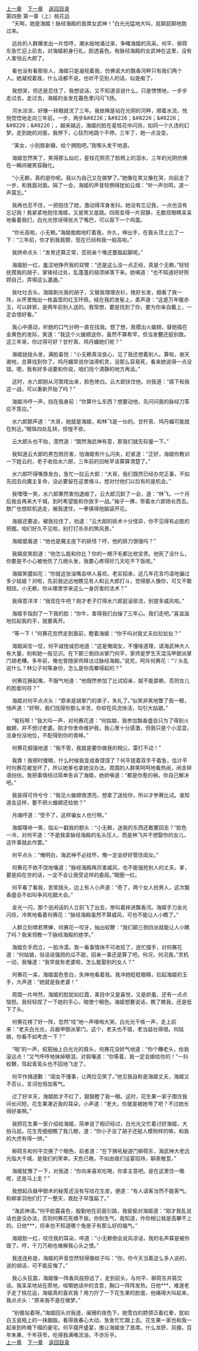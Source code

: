 
[上一章](https://github.com/xiaominghe2014/spider_book/blob/master/book/知北游/第59章.md)&nbsp;&nbsp;&nbsp;&nbsp;[下一章](https://github.com/xiaominghe2014/spider_book/blob/master/book/知北游/第61章.md)&nbsp;&nbsp;&nbsp;&nbsp;[返回目录](https://github.com/xiaominghe2014/spider_book/blob/master/book/知北游/README.md)
<br /> 第四册 第一章（上）桃花运<br />
        “天啊，她是海姬！脉经海殿的首席女武神！”白光光猛地大叫，屁颠屁颠地跑过来。

    远处的人群爆发出一片惊呼，潮水般地涌过来，争睹海姬的风采。何平、柳荷东急忙迎上前去，对海姬躬身行礼，脸透喜色。有脉经海殿的女武神在这里，没有人害怕云大郎了。

    看也没有看那些人，海姬只是凝视着我，仿佛诺大的飘香河畔只有我们两个人。她凝视着我，什么话都不说，也听不见别人的话，似是痴了。

    我想哭，但还是忍住了，我想说话，又不知道该说什么，只是愣愣地，一步步走过去，走过去，海姬的金发在暮色里闪闪飞扬。

    河水淙淙，好像一转眼就流了三年。我依稀是站在光阴的河畔，顺着水流，恍恍惚惚地走向三年前。一步，两步&amp;#8226；&amp;#8226；&amp;#8226；&amp;#8226；&amp;#8226；&amp;#8226；，越来越近，海姬的脸在星桂花中闪烁，如同一个久违的幻梦。走到她的对面，我停下，心狂烈地跳个不停。三年了，她一点没变。

    “美女，小别胜新婚，给个拥抱吧。”我喉头发干地道。

    海姬忽然笑了，笑得那么灿烂，星桂花照亮了脸颊上的泪水，三年的光阴仿佛在一瞬间被笑容融化。

    “小无赖，真的是你呢。我以为自己又在做梦了。”她像在笑又像在哭，向前走了一步，和我面对面。隔了一会，海姬的声音轻惘得犹如云烟：“听一声剑鸣，道一声莫忘。”

    我再也忍不住，一把抱住了她，激动得浑身发抖。她没有忘记我，一点也没有忘记我！我紧紧地抱住海姬，又是笑又是跳。四周变得一片寂静，无数双眼睛呆呆地看着我们，白光光惊讶得张大了嘴巴，可以吞下一个鸡蛋。

    “你长高啦，小无赖。”海姬痴痴地盯着我，许久，伸出手，在我头顶上比了一下：“三年前，你才到我肩膀，现在已经和我一般高啦。”

    我拼命点头：“发育还算正常，否则亲个嘴还要踮起脚呢。”

    海姬脸一红，羞涩地挣开我的双臂：“还是这么没一点正经，真是个无赖。”轻轻抚摸我的胡子，掌锋经过处，乱蓬蓬的胡须掉落下来。她嗔道：“也不知道好好照顾自己，弄得这么邋遢。”

    我吐吐舌头，海姬剃光我的胡子，又替我理理衣衫，挽好长发，细看了我一阵，从怀里掏出一枚晶莹的红玉环佩，结在我的发髻上，柔声道：“这是万年暖赤玉，可以辟邪，是两年前别人送的。我常想，要是找到了你，要为你亲自戴上，一定会很好看。”

    我心中感动，听她的口气分明一直在找我。想了想，我摸出火蝗翅，替她插在金黄色的发际，笑道：“我这个火蝗翅送你，虽然不算希罕，但当发簪还挺别致。这三年来，你过得可好？甘柠真、鸠丹媚她们呢？”

    海姬拢拢头发，满脸喜悦：“小无赖真没良心，见了我还想着别人。算啦，谢天谢地，总算找到你了。鸠丹媚常说你油滑机灵，没那么容易死，看来她说得一点没错。嗯，我有好多话要和你说，咱们找个清静的地方再谈。”

    这时，水六郎刚从河里爬出来，脸色惨白。云大郎扶住他，对我道：“阁下和我这一战，可以重新开始了吗？”

    海姬冷哼一声，挡在我身前：“你算什么东西？想要动他，先问问我的脉经刀答应不答应。”

    水六郎颤声道：“大哥，她就是海姬，和林飞是一伙的。甘柠真、鸠丹媚可能就在附近。”眼珠四处乱转，惊惶不安。

    云大郎头也不抬，漠然道：“既然海武神有意，那我们就先较量一下。”

    我知道云大郎的黑包袱厉害，怕海姬有什么闪失，赶紧道：“正好，海姬你教训一下姓云的，老子收拾水六郎，三年前的旧帐早该算算清楚了。”

    水六郎吓得嘴唇发白，急忙一拉云大郎：“大哥，我们既然已经办完正事，不如先回去向魔主复命，没必要留在这里缠斗。想对付他们以后有的是机会。”

    我嘿嘿一笑，水六郎果然害怕退缩了。云大郎沉默了一会，道：“林飞，一个月后我会再来大千城，到时希望能和你放手一战。”袖子一拂，带着水六郎扬长而去。敖广也想趁机逃走，被我逮住，一拳揍得他脑袋开花。

    海姬还要追，被我拉住了，劝道：“云大郎的妖术十分怪异，你不见得有必胜的把握。咱们好久不见啦，别打打杀杀的煞风景。”

    海姬蹙眉道：“他也是魔主座下的妖怪？哼，他的妖力很强吗？”

    我嬉皮笑脸道：“他怎么能和你比？你的一根汗毛都比他宝贵。他死了没什么，你要是不小心被他伤了几根头发，我要心疼得好几天吃不下饭呢。”

    海姬笑靥如花：“你就这张油嘴会哄人喜欢。老实招来，这几年花言巧语地骗过多少姑娘？对啦，先前我远远地瞧见有人和云大郎打斗，觉得那人像你，可又不敢相信。小无赖，你从哪里学来这么一身厉害的法术？”

    我得意洋洋：“我现在牛吧？刚才老子打得水六郎屁滚尿流，别提多威风啦。”

    海姬手指刮了一下我的脸：“你牛，害得我们白操了三年心。我们走吧。”喜滋滋地拉起我的手，就要离开。

    “等一下！”何赛花忽然走到面前，瞪着海姬：“你干吗对我丈夫拉拉扯扯？”

    海姬闻言一怔，何平诚惶诚恐地道：“这是俺闺女，不懂啥道理，请海武神大人有大量，别和她一般见识。在下颠三倒四派掌门何平，家师是罗生天混沌甲御派掌门胡老糟。多年前，俺也曾随家师拜访过脉经海殿。”说完，呵斥何赛花：“丫头乱说什么？林公子何等身份，怎么是你高攀得起的？”

    何赛花撅起嘴，不服气地道：“他既然参加了比试招亲，就不能耍赖，否则女儿的脸面何存？”

    海姬对何平点点头：“原来是胡掌门的弟子，失礼了。”似笑非笑地瞥了我一眼，悄声道：“好啊，我们找得你那么辛苦，你却在风流快活，勾引大姑娘。”

    “冤枉啊！”我大叫一声，对何赛花道：“何姑娘，我参加飘香盛会只为了得到火蝗翅，并不想讨老婆。刚才你舍命维护我，我心里十分感激，但我只是个小混混，没身份没地位，不配得到你的青睐。”

    何赛花倔强地道：“我不管，我就是要你做我的相公，雷打不动！”

    我靠！我顿时傻眼，什么时候我变成香馍馍了？何平搓着双手干着急，估计平时何赛花被宠坏了，所以她爹也拿她没办法。周围的人群笑呵呵地看热闹，闲言碎语纷纷。我把事情经过简单告诉了海姬，她娇嗔道：“都是你惹的祸，你自己解决吧。”

    我装得可怜兮兮：“我见火蝗翅很漂亮，想拿了送给你，所以才参赛比试。谁知道会这样，要不把火蝗翅还给她？”

    月魂哼道：“受不了，这样骗女人也行啊。”

    海姬噗哧一笑，指尖一戳我的额头：“小无赖，送我的东西还敢要回去？”脸色一冷，对何平道：“不是我拿脉经海殿的名头压人，而是林飞并不想娶你的女儿，这件事就此作罢。”

    何平点头：“俺明白，海武神不必挂怀，俺一定会好好管住闺女。”

    何赛花不依不饶地嚷道：“脉经海殿再厉害威风，也不能强抢别人的丈夫。爹，要是妈在世的话，一定不会让我受这样的委屈。”眼圈一红。

    何平看了看我，苦笑摇头，边上有人小声道：“奇了，两个女人抢男人，这次飘香盛会不如叫争风吃醋大会。”

    金光一闪，那个说闲话的人立刻飞了出去，惨叫着摔进飘香河。海姬手刀金光闪烁，冷笑地看着何赛花：“脉经海殿虽然不算威风，可也不能让人小瞧了。”

    人群立刻噤若寒蝉，何赛花一咬牙，抽出蛟鞭：“我们颠三倒四派就能让人小瞧了吗？我来领教一下脉经海殿的绝学。”

    海姬负手而立，一脸冷漠。我一看事情快不可收拾了，连忙摆手，对何赛花道：“何姑娘，俗话说强扭的瓜不甜，招亲一事还是算了吧。何况，何况我，”灵机一动，我嚷道：“我早就有老婆啦，怎么能娶别的女人？”

    何赛花一呆，海姬面色苍白，失神地看着我。我冲她眨眨眼睛，拉起海姬的玉手，大声道：“她就是我老婆！”

    周围一片哗然，海姬的脸犹如红霞，美目中又是喜悦，又是娇羞，还有一点点恼怒。我轻轻捏了一下她的手心，暗使个眼色。海姬想要说话，瞧了瞧我，还是低下了头。

    何赛花楞了好一阵，忽然“哇”地一声嚎啕大哭。白光光干咳一声，走上前来：“老夫白光光，兵器甲御派掌门。这个，老夫也不错，老当益壮得很。何姑娘，你看不如考虑一下？”

    “啪”的一声，蛟筋抽上白光光的肩头，何赛花没好气地道：“你个糟老头，给我滚远点！”又气呼呼地抹掉眼泪，对我嚷道：“你等着，我一定会嫁给你的！”一抖蛟鞭，驾起青鸾头也不回地飞走了。

    何平作揖道歉：“闺女不懂事，让两位见笑了。”他见我自称是海姬丈夫，海姬又不否认，言词也倍加客气。

    过了好半天，海姬脸才不红了，狠狠瞪了我一眼。这时，花生果一家子围住我问长问短，花生果凑近我的耳朵，小声道：“老大，你就是被她甩了吧？不过她长得好美啊。”

    我把花生果一家介绍给海姬，简单说了相识经过，白光光又忙着讨好海姬，大拍马屁。花生壳细细瞧了我几眼，道：“你小子没了胡子还挺人模狗样的嘛，和我的大虎有得一拼。”

    柳荷东和何平交换了个眼色，前者道：“在下狮吼秘道门柳荷东，海武神大老远光临大千城，是我们的荣幸。天色已晚，不如由我们设宴招待，聊表敬意。”

    海姬犹豫了一下，对我道：“你向来喜欢吃喝，你拿主意吧。是在这里住一晚呢，还是马上走？”

    我想起兵器甲御术的秘笈还没有写给花生皮，便道：“有人请客当然不能客气。和柳翠羽他们打了一整天，我肚子早饿扁了。”

    “海武神请。”何平脸露喜色，殷勤地在前面引路，我偷偷对海姬道：“刚才我乱说话也是没办法，否则何赛花死缠不放。你别生气，我知道，作你相公我是高攀不上的。日他***，将来也不知道哪个兔崽子有那么好的福气。”

    海姬脸一红，咬住我的耳朵，啐道：“小无赖倒会说风凉话，我的名声算是被你毁了。哼，千刀万剐也难解我心头之恨。”

    我连连称是，海姬的声音忽然轻得像蚊子叫：“你，你今天当着这么多人说的，说的胡话，可不能反悔了。”

    我心头狂震，海姬像一阵香风般掠远了，走到前头，与何平、柳荷东并肩交谈。我呆呆地站在原地，咀嚼她话中的含意，胸口一阵阵发热。日他***，难道老子走了桃花运，海姬真的喜欢我？用力拧了一下花生果的脸蛋，他痛得大叫起来，我点点头：“原来我不是在做梦。”

    “别傻站着呀。”海姬回头对我道，阑珊的夜色下，她雪白的脖颈泛着红晕，犹如白玉瓷瓶上的一抹胭脂，看得我春心大动，急急忙忙跟上去。花生果一家也和我一起来到昨晚下榻的豪宅。何平摆开盛宴，推让海姬坐了首席。什么龙肝、凤髓，百年朱果、千年茯苓，吃得我满嘴流油，不亦乐乎。
  <br />
[上一章](https://github.com/xiaominghe2014/spider_book/blob/master/book/知北游/第59章.md)&nbsp;&nbsp;&nbsp;&nbsp;[下一章](https://github.com/xiaominghe2014/spider_book/blob/master/book/知北游/第61章.md)&nbsp;&nbsp;&nbsp;&nbsp;[返回目录](https://github.com/xiaominghe2014/spider_book/blob/master/book/知北游/README.md)

